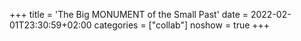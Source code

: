 +++
title = 'The Big MONUMENT of the Small Past'
date = 2022-02-01T23:30:59+02:00
categories = ["collab"]
noshow = true
+++
